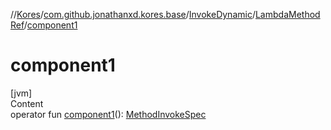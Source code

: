 //[Kores](../../../index.md)/[com.github.jonathanxd.kores.base](../../index.md)/[InvokeDynamic](../index.md)/[LambdaMethodRef](index.md)/[component1](component1.md)



# component1  
[jvm]  
Content  
operator fun [component1](component1.md)(): [MethodInvokeSpec](../../../com.github.jonathanxd.kores.common/-method-invoke-spec/index.md)  



